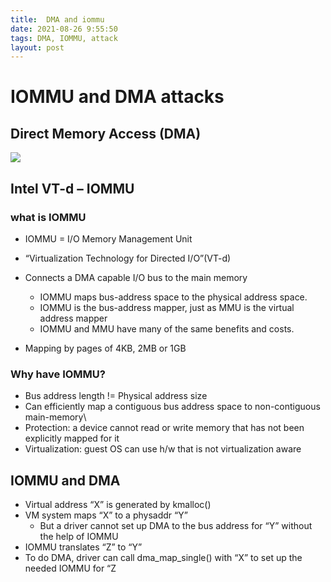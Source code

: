 ```yaml
---
title:  DMA and iommu
date: 2021-08-26 9:55:50
tags: DMA, IOMMU, attack
layout: post
---
```


# IOMMU and DMA attacks



## Direct Memory Access (DMA)



![](D:\myblog\tfxidian.github.io\pic\DMA.PNG)





## Intel VT-d – IOMMU

### what is IOMMU

- IOMMU = I/O Memory Management Unit
- “Virtualization Technology for Directed I/O”(VT-d) 

- Connects a DMA capable I/O bus to the main memory 
  - IOMMU maps bus-address space to the physical address space. 
  -  IOMMU is the bus-address mapper, just as MMU is the virtual address mapper 
  - IOMMU and MMU have many of the same benefits and costs.
- Mapping by pages of 4KB, 2MB or 1GB

### Why have IOMMU?

- Bus address length != Physical address size
- Can efficiently map a contiguous bus address space to non-contiguous main-memory\
- Protection: a device cannot read or write memory that has not been explicitly mapped for it
- Virtualization: guest OS can use h/w that is not virtualization aware

## IOMMU and DMA



- Virtual address “X” is generated by kmalloc() 
- VM system maps “X” to a physaddr “Y” 
  - But a driver cannot set up DMA to the bus address for “Y” without the help of IOMMU 
- IOMMU translates “Z” to “Y” 
- To do DMA, driver can call dma_map_single() with “X” to set up the needed IOMMU for “Z
